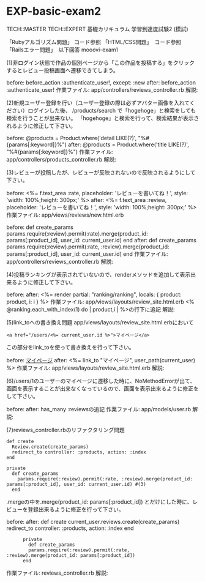 # EXP-basic-exam2

TECH::MASTER TECH::EXPERT 基礎カリキュラム 学習到達度試験2 (模試)

「Rubyアルゴリズム問題」 コード参照
「HTML/CSS問題」　コード参照
「Railsエラー問題」　以下回答
mooovi-exam1

(1)非ログイン状態で作品の個別ページから「この作品を投稿する」をクリックするとレビュー投稿画面へ遷移できてしまう。

before:     before_action :authenticate_user!, except: :new
after:      before_action :authenticate_user!
作業ファイル: app/controllers/reviews_controller.rb
解説:

(2)新規ユーザー登録を行い（ユーザー登録の際は必ずアバター画像を入れてください）ログインした後、
/products/search
で「hogehoge」と検索をしても検索を行うことが出来ない。
「hogehoge」と検索を行って、検索結果が表示されるように修正して下さい。

before:     @products = Product.where('detail LIKE(?)', "%#{params[:keyword]}%")
after:      @products = Product.where('title LIKE(?)', "%#{params[:keyword]}%")
作業ファイル: app/controllers/products_controller.rb
解説:

(3)レビューが投稿したが、レビューが反映されないので反映されるようにして下さい。

before:     <%= f.text_area :rate, placeholder: 'レビューを書いてね！', style: 'width: 100%;height: 300px;' %>
after:      <%= f.text_area :review, placeholder: 'レビューを書いてね！', style: 'width: 100%;height: 300px;' %>
作業ファイル: app/views/reviews/new.html.erb

before: def create_params
          params.require(:review).permit(:rate).merge(product_id: params[:product_id], user_id: current_user.id)
        end
after:  def create_params
          params.require(:review).permit(:rate, :review).merge(product_id: params[:product_id], user_id: current_user.id)
        end
作業ファイル: app/controllers/reviews_controller.rb
解説:

(4)投稿ランキングが表示されていないので、renderメソッドを追加して表示出来るように修正して下さい。

before: 
after:      <%= render partial: "ranking/ranking", locals: { product: product, i: i } %>
作業ファイル: app/views/layouts/review_site.html.erb
            <% @ranking.each_with_index(1) do | product,i | %>の行下に追記
解説:

(5)link_toへの書き換え問題
app/views/layouts/review_site.html.erbにおいて

```
<a href="/users/<%= current_user.id %>">マイページ</a>
```
この部分をlink_toを使って書き換えを行って下さい。

before:     <a href="/users/<%= current_user.id %>">マイページ</a>
after:      <%= link_to  "マイページ", user_path(current_user) %>
作業ファイル: app/views/layouts/review_site.html.erb
解説:

(6)/users/1のユーザーのマイページに遷移した時に、NoMethodErrorが出て、画面を表示することが出来なくなっているので、画面を表示出来るように修正をして下さい。

before: 
after:      has_many :reviewsの追記
作業ファイル: app/models/user.rb
解説:

(7)reviews_controller.rbのリファクタリング問題

```
def create
  Review.create(create_params)
  redirect_to controller: :products, action: :index
end

private
  def create_params
    params.require(:review).permit(:rate, :review).merge(product_id: params[:product_id], user_id: current_user.id) #(3)
  end
```
.mergeの中を.merge(product_id: params[:product_id])
とだけにした時に、レビューを登録出来るように修正を行って下さい。

before: 
after:    def create
            current_user.reviews.create(create_params)
            redirect_to controller: :products, action: :index
          end

          private
            def create_params
            params.require(:review).permit(:rate, :review).merge(product_id: params[:product_id])
          end
作業ファイル: reviews_controller.rb
解説: